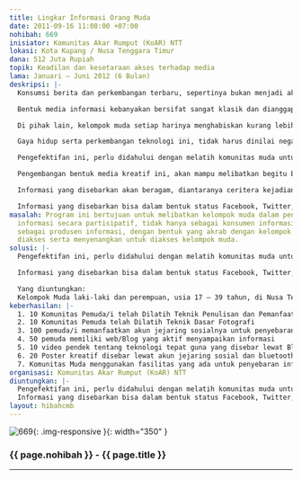 ```yaml
---
title: Lingkar Informasi Orang Muda
date: 2011-09-16 11:08:00 +07:00
nohibah: 669
inisiator: Komunitas Akar Rumput (KoAR) NTT
lokasi: Kota Kupang / Nusa Tenggara Timur
dana: 512 Juta Rupiah
topik: Keadilan dan kesetaraan akses terhadap media
lama: Januari – Juni 2012 (6 Bulan)
deskripsi: |-
  Konsumsi berita dan perkembangan terbaru, sepertinya bukan menjadi aktivitas yang akrab bagi sebagian besar kelompok muda. Selain karena kesulitan mengakses informasi media, ketertarikan terhadap bentuk media informasi turut mempengaruhi keinginan kelompok muda untuk mengakses informasi yang ada.

  Bentuk media informasi kebanyakan bersifat sangat klasik dan dianggap kuno serta tak sejalan dengan perkembangan pemuda, selain karena alasan praktis, menghabiskan waktu untuk membawa dan membaca media klasik tentu bukan menjadi gaya hidup kelompok muda jaman sekarang.

  Di pihak lain, kelompok muda setiap harinya menghabiskan kurang lebih 10 jam untuk mengakses jejaring social (mis: facebook, Twitter, Blogspot), yang paling sederhana adalah mengakses telephone genggam (HP) yang kini telah banyak dilengkapi berbagai fitur untuk berbagi, diantaranya internet dan Bluetooth, atau yang paling banyak diakses adalah SMS.

  Gaya hidup serta perkembangan teknologi ini, tidak harus dinilai negative, sebab bila dioptimalkan secara baik, akan lebih mengefektifkan kemanfaatan keberadaan media sebagai saluran informasi dengan daya jangkau yang lebih luas.

  Pengefektifan ini, perlu didahului dengan melatih komunitas muda untuk meramu kejadian yang ditemui menjadi sebuah informasi yang layak diakses, dengan durasi yang efektif (singkat namun jelas), serta bentuk yang kreatif sehingga menyenangkan untuk diakses.

  Pengembangan bentuk media kreatif ini, akan mampu melibatkan begitu banyak kelompok muda, tidak saja sebagai konsumen informasi, tetapi juga menjadi produsen informasi secara partisipatif.

  Informasi yang disebarkan akan beragam, diantaranya ceritera kejadian, penyebaran informasi teknologi tepat guna, pertanian, peternakan, informasi pembelaan serta jenis informasi lainnya.

  Informasi yang disebarkan bisa dalam bentuk status Facebook, Twitter, Blog, Artikel Pendek, Video Pendek (memudahkan untuk disebar menggunakan Bluetooth), Ceritera Gambar maupun SMS Gateway.
masalah: Program ini bertujuan untuk melibatkan kelompok muda dalam pengelolaan media
  informasi secara partisipatif, tidak hanya sebagai konsumen informasi tetapi juga
  sebagai produsen informasi, dengan bentuk yang akrab dengan kelompok muda, mudah
  diakses serta menyenangkan untuk diakses kelompok muda.
solusi: |-
  Pengefektifan ini, perlu didahului dengan melatih komunitas muda untuk meramu kejadian yang ditemui menjadi sebuah informasi yang layak diakses, dengan durasi yang efektif (singkat namun jelas), serta bentuk yang kreatif sehingga menyenangkan untuk diakses.

  Informasi yang disebarkan bisa dalam bentuk status Facebook, Twitter, Blog, Artikel Pendek, Video Pendek (memudahkan untuk disebar menggunakan Bluetooth), Ceritera Gambar maupun SMS Gateway.

  Yang diuntungkan:
  Kelompok Muda laki-laki dan perempuan, usia 17 – 39 tahun, di Nusa Tenggara Timur.
keberhasilan: |-
  1. 10 Komunitas Pemuda/i telah Dilatih Teknik Penulisan dan Pemanfaatan Jejaring Sosial untuk Penyebaran Informasi.
  2. 10 Komunitas Pemuda telah Dilatih Teknik Dasar Fotografi
  3. 100 pemuda/i memanfaatkan akun jejaring sosialnya untuk penyebaran informasi (Tulisan, Gambar, Tautan, dsb)
  4. 50 pemuda memiliki web/Blog yang aktif menyampaikan informasi
  5. 10 video pendek tentang teknologi tepat guna yang disebar lewat Bluetooth ke 100 HP
  6. 20 Poster kreatif disebar lewat akun jejaring sosial dan bluetooth.
  7. Komunitas Muda menggunakan fasilitas yang ada untuk penyebaran informasi
organisasi: Komunitas Akar Rumput (KoAR) NTT
diuntungkan: |-
  Pengefektifan ini, perlu didahului dengan melatih komunitas muda untuk meramu kejadian yang ditemui menjadi sebuah informasi yang layak diakses, dengan durasi yang efektif (singkat namun jelas), serta bentuk yang kreatif sehingga menyenangkan untuk diakses.
  Informasi yang disebarkan bisa dalam bentuk status Facebook, Twitter, Blog, Artikel Pendek, Video Pendek (memudahkan untuk disebar menggunakan Bluetooth), Ceritera Gambar maupun SMS Gateway.
layout: hibahcmb
---
```


![669](/static/img/hibahcmb/669.png){: .img-responsive }{: width="350" }

### {{ page.nohibah }} - {{ page.title }}

---
